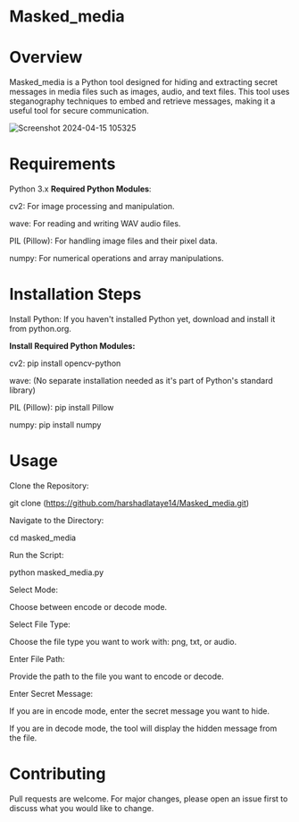 # Masked_media
# Overview

Masked_media is a Python tool designed for hiding and extracting secret messages in media files such as images, audio, and text files. This tool uses steganography techniques to embed and retrieve messages, making it a useful tool for secure communication.

![Screenshot 2024-04-15 105325](https://github.com/harshadlataye14/Masked_media/assets/57581998/e381a20c-7795-4c42-8a00-a948c0918df3)


# Requirements

Python 3.x
**Required Python Modules**:

cv2: For image processing and manipulation.

wave: For reading and writing WAV audio files.

PIL (Pillow): For handling image files and their pixel data.

numpy: For numerical operations and array manipulations.

# Installation Steps

Install Python: If you haven't installed Python yet, download and install it from python.org.

**Install Required Python Modules:**


cv2: 
    pip install opencv-python

wave: (No separate installation needed as it's part of Python's standard library)

PIL (Pillow): 
    pip install Pillow

numpy: 
    pip install numpy

# Usage
Clone the Repository:

git clone (https://github.com/harshadlataye14/Masked_media.git)


Navigate to the Directory:

cd masked_media

Run the Script:

python masked_media.py

Select Mode:

Choose between encode or decode mode.

Select File Type:

Choose the file type you want to work with: png, txt, or audio.

Enter File Path:

Provide the path to the file you want to encode or decode.

Enter Secret Message:

If you are in encode mode, enter the secret message you want to hide.

If you are in decode mode, the tool will display the hidden message from the file.


# Contributing
Pull requests are welcome. For major changes, please open an issue first to discuss what you would like to change.


